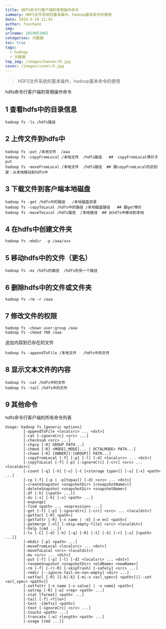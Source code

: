 ```yaml
---
title: HDFS命令行客户端的常用操作命令
summary: HDFS文件系统的基本操作，hadoop基本命令的使用
date: 2019-5-19 11:45
author: foochane
img: 
urlname: 2019051902
categories: 大数据
toc: true
tags:
  - hadoop
  - 大数据
top_img: /images/banner/0.jpg
cover: /images/cover/4.jpg
---
```


 >HDFS文件系统的基本操作，hadoop基本命令的使用



hdfs命令行客户端的常用操作命令
## 1 查看hdfs中的目录信息
```shell
hadoop fs -ls /hdfs路径

```

## 2 上传文件到hdfs中
```shell
hadoop fs -put /本地文件  /aaa
hadoop fs -copyFromLocal /本地文件  /hdfs路径   ##  copyFromLocal等价于 put
hadoop fs -moveFromLocal /本地文件  /hdfs路径  ## 跟copyFromLocal的区别是：从本地移动到hdfs中

```

## 3 下载文件到客户端本地磁盘
```shell
hadoop fs -get /hdfs中的路径   /本地磁盘目录
hadoop fs -copyToLocal /hdfs中的路径 /本地磁盘路径   ## 跟get等价
hadoop fs -moveToLocal /hdfs路径  /本地路径  ## 从hdfs中移动到本地
```

## 4 在hdfs中创建文件夹
```shell
hadoop fs -mkdir  -p /aaa/xxx

```

## 5 移动hdfs中的文件（更名）
```shell
hadoop fs -mv /hdfs的路径  /hdfs的另一个路径

```

## 6 删除hdfs中的文件或文件夹
```
hadoop fs -rm -r /aaa
```

## 7 修改文件的权限
```shell
hadoop fs -chown user:group /aaa
hadoop fs -chmod 700 /aaa

```

追加内容到已存在的文件
```shell
hadoop fs -appendToFile /本地文件   /hdfs中的文件

```

## 8 显示文本文件的内容
```
hadoop fs -cat /hdfs中的文件
hadoop fs -tail /hdfs中的文件

```

## 9 其他命令

hdfs命令行客户端的所有命令列表

```shell
Usage: hadoop fs [generic options]
        [-appendToFile <localsrc> ... <dst>]
        [-cat [-ignoreCrc] <src> ...]
        [-checksum <src> ...]
        [-chgrp [-R] GROUP PATH...]
        [-chmod [-R] <MODE[,MODE]... | OCTALMODE> PATH...]
        [-chown [-R] [OWNER][:[GROUP]] PATH...]
        [-copyFromLocal [-f] [-p] [-l] [-d] <localsrc> ... <dst>]
        [-copyToLocal [-f] [-p] [-ignoreCrc] [-crc] <src> ... <localdst>]
        [-count [-q] [-h] [-v] [-t [<storage type>]] [-u] [-x] <path> ...]
        [-cp [-f] [-p | -p[topax]] [-d] <src> ... <dst>]
        [-createSnapshot <snapshotDir> [<snapshotName>]]
        [-deleteSnapshot <snapshotDir> <snapshotName>]
        [-df [-h] [<path> ...]]
        [-du [-s] [-h] [-x] <path> ...]
        [-expunge]
        [-find <path> ... <expression> ...]
        [-get [-f] [-p] [-ignoreCrc] [-crc] <src> ... <localdst>]
        [-getfacl [-R] <path>]
        [-getfattr [-R] {-n name | -d} [-e en] <path>]
        [-getmerge [-nl] [-skip-empty-file] <src> <localdst>]
        [-help [cmd ...]]
        [-ls [-C] [-d] [-h] [-q] [-R] [-t] [-S] [-r] [-u] [<path> ...]]
        [-mkdir [-p] <path> ...]
        [-moveFromLocal <localsrc> ... <dst>]
        [-moveToLocal <src> <localdst>]
        [-mv <src> ... <dst>]
        [-put [-f] [-p] [-l] [-d] <localsrc> ... <dst>]
        [-renameSnapshot <snapshotDir> <oldName> <newName>]
        [-rm [-f] [-r|-R] [-skipTrash] [-safely] <src> ...]
        [-rmdir [--ignore-fail-on-non-empty] <dir> ...]
        [-setfacl [-R] [{-b|-k} {-m|-x <acl_spec>} <path>]|[--set <acl_spec> <path>]]
        [-setfattr {-n name [-v value] | -x name} <path>]
        [-setrep [-R] [-w] <rep> <path> ...]
        [-stat [format] <path> ...]
        [-tail [-f] <file>]
        [-test -[defsz] <path>]
        [-text [-ignoreCrc] <src> ...]
        [-touchz <path> ...]
        [-truncate [-w] <length> <path> ...]
        [-usage [cmd ...]]
```



<!-- >本文作者：[foochane](https://foochane.cn/) 
本文链接：[https://foochane.cn/article/2019051902.html](https://foochane.cn/article/2019051902.html) -->